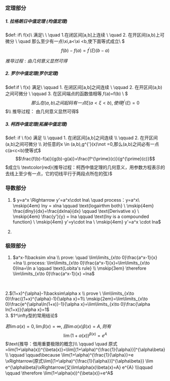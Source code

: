 ### 定理部分
##### 1. 拉格朗日中值定理 (均值定理)
$def: if\ f(x)\ 满足\ \\ \quad 1.在闭区间[a,b]上连续 \\ \quad 2. 在开区间(a,b)上可微分
    \\ \quad 那么至少有一点\xi,a<\xi <b,使下面等式成立\\ $ $$ f(b)-f(a)=f^{\prime}(\xi)(b-a)$$
    
$推导过程:
由几何意义显然可得$

##### 2. 罗尔中值定理(罗尔定理)

$def:if \ f(x) 满足\\
    \qquad 1. 在闭区间[a,b]之间连续 \\
    \qquad 2. 在开区间(a,b)之间可微分 \\
    \qquad 3. 在区间端点的函数值相等,f(a)=f(b) \\
    $ $$那么在(a,b)之间起码有一点\xi (a<\xi <b),使得f^{'}(\xi)=0$$ $\\
    推导过程： 由几何意义显然可得$

##### 3. 柯西中值定理(拓展中值定理)
$def: if \ f(x) 满足 \\
    \qquad 1. 在闭区间[a,b]之间连续 \\
    \qquad 2. 在开区间(a,b)之间可微分 \\
    对任意的x \in (a,b),g^{'}(x)\not =0,那么(a,b)之间必有一点c(a<c<b)使等式$
$$\frac{f(b)-f(a)}{g(b)-g(a)}=\frac{f^{\prime}(c)}{g^{\prime}(c)}$$
$成立\\ \textcolor{red}{推导过程：柯西中值定理的几何意义，用参数方程表示的去线上至少有一点，它的切线平行于两段点所在的弦}$









### 导数部分

1. $  y=a^x \Rightarrow y'=a^x\cdot lna\\
 \quad process：y=a^x\\
\mskip{4em} lny = xlna \qquad \text{logairthm both}
\\ \mskip{4em} \frac{dlny}{dx}=\frac{dxlna}{dx} \qquad \text{Derivative x}
\\ \mskip{4em} \frac{y'}{y}  = lna \qquad  \text{lny is a compounded function}
\\ \mskip{4em} y'=y\cdot lna
\\ \mskip{4em} y'=a^x \cdot lna$

2. 





### 极限部分
1. $a^x-1\backsim xlna \\
prove: \quad \lim\limits_{x\to 0}\frac{a^x-1}{x} =lna
\\ process: \lim\limits_{x\to 0}\frac{a^x-1}{x}=\lim\limits_{x\to 0}lna=\ln a \qquad \text{Lobita's rule}
\\ \mskip{3em} \therefore  \lim\limits_{x\to 0}\frac{a^x-1}{x} =lna$
<br>

2.$(1+x)^{\alpha}-1\backsim\alpha x
\\ prove \ \lim\limits_{x\to 0}\frac{(1+x)^{\alpha}-1}{\alpha x}=1\\
\mskip{2em}=\lim\limits_{x\to 0}\frac{e^{\alpha\ln(1+x)}-1}{\alpha x}=\lim\limits_{x\to 0}\frac{\alpha ln(1+x)}{\alpha x}=1$
<br>
3.  $1^\infty型的常用结论$
    
$若\lim\limits\alpha(x)=0,\lim\limits\beta(x)=\infty,且\lim\alpha(x)\beta(x)=A,则有$
    $$\lim(1+\alpha(x))^{\beta(x)}=e^A$$
$\text{推导：借用重要极限的概念}\\ 
\qquad \quad 原式=lim(1+\alpha(x))^{\beta(x)}=\lim[(1+\alpha)^{\frac{1}{\alpha}}]^{\alpha\beta} \\ \qquad \qquad\because \lim(1+\alpha)^{\frac{1}{\alpha}}=e \xRightarrow{原式\lim[(1+\alpha)^{\frac{1}{\alpha}}]^{\alpha\beta}} \lim e^{\alpha\beta}\xRightarrow{又\lim\alpha(x)\beta(x)=A} e^{A} 
\\\qquad \qquad \therefore \lim(1+\alpha(x))^{\beta(x)}=e^A$